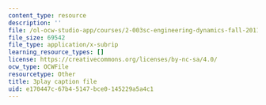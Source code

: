 ```yaml
---
content_type: resource
description: ''
file: /ol-ocw-studio-app/courses/2-003sc-engineering-dynamics-fall-2011/e170447c67b45147bce0145229a5a4c1_YZ9y4zcfCPs.vtt
file_size: 69542
file_type: application/x-subrip
learning_resource_types: []
license: https://creativecommons.org/licenses/by-nc-sa/4.0/
ocw_type: OCWFile
resourcetype: Other
title: 3play caption file
uid: e170447c-67b4-5147-bce0-145229a5a4c1
---
```

